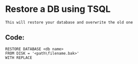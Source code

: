 # Restore a DB using TSQL

    This will restore your database and overwrite the old one
    
## Code:

    RESTORE DATABASE <db name>
    FROM DISK = '<path\filename.bak>'
    WITH REPLACE